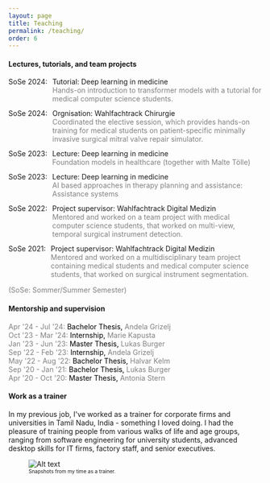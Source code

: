 ```yaml
---
layout: page
title: Teaching
permalink: /teaching/
order: 6
---
```


#### Lectures, tutorials, and team projects

<div style="display: flex; font-size: 14px;">
  <span style="white-space: nowrap; margin-right: 10px;">SoSe 2024:</span>
  <div style="flex-grow: 1;">
    Tutorial: Deep learning in medicine
    <br> <span style="color: #808080;">
      Hands-on introduction to transformer models with a tutorial for medical computer science students. </span>
  </div>
</div>
<div style="margin-bottom: 12px;"></div>

<div style="display: flex; font-size: 14px;">
  <span style="white-space: nowrap; margin-right: 10px;">SoSe 2024:</span>
  <div style="flex-grow: 1;">
    Orgnisation: Wahlfachtrack Chirurgie
    <br> <span style="color: #808080;">
      Coordinated the elective session, which provides hands-on training for medical students on patient-specific minimally invasive surgical mitral valve repair simulator. </span>
  </div>
</div>
<div style="margin-bottom: 12px;"></div>

<div style="display: flex; font-size: 14px;">
  <span style="white-space: nowrap; margin-right: 10px;">SoSe 2023:</span>
  <div style="flex-grow: 1;">
    Lecture: Deep learning in medicine 
    <br> <span style="color: #808080;">
      Foundation models in healthcare (together with Malte Tölle) </span>
  </div>
</div>
<div style="margin-bottom: 12px;"></div>

<div style="display: flex; font-size: 14px;">
  <span style="white-space: nowrap; margin-right: 10px;">SoSe 2023:</span>
  <div style="flex-grow: 1;">
    Lecture: Deep learning in medicine 
    <br> <span style="color: #808080;">
      AI based approaches in therapy planning and assistance: Assistance systems </span>
  </div>
</div>
<div style="margin-bottom: 12px;"></div>

<div style="display: flex; font-size: 14px;">
  <span style="white-space: nowrap; margin-right: 10px;">SoSe 2022:</span>
  <div style="flex-grow: 1;">
    Project supervisor: Wahlfachtrack Digital Medizin
    <br> <span style="color: #808080;">
      Mentored and worked on a team project with medical computer science students, that worked on multi-view, temporal surgical instrument detection. </span>
  </div>
</div>
<div style="margin-bottom: 12px;"></div>

<div style="display: flex; font-size: 14px;">
  <span style="white-space: nowrap; margin-right: 10px;">SoSe 2021:</span>
  <div style="flex-grow: 1;">
    Project supervisor: Wahlfachtrack Digital Medizin
    <br> <span style="color: #808080;">
      Mentored and worked on a multidisciplinary team project containing medical students and medical computer science students, that worked on surgical instrument segmentation. </span>
  </div>
</div>
<div style="margin-bottom: 12px;"></div>

<span style="color: #808080; font-size: 14px;"> (SoSe: Sommer/Summer Semester) </span>

#### Mentorship and supervision
<span style="color: #808080; font-size: 14px;"> Apr '24 - Jul '24: <span style="color: black;">Bachelor Thesis, </span>Andela Grizelj </span>
<br> <span style="color: #808080; font-size: 14px;"> Oct '23 - Mar '24: <span style="color: black;">Internship, </span>Marie Kapusta </span>
<br> <span style="color: #808080; font-size: 14px;"> Jan '23 - Jun '23: <span style="color: black;">Master Thesis, </span>Lukas Burger </span>
<br> <span style="color: #808080; font-size: 14px;"> Sep '22 - Feb '23: <span style="color: black;">Internship, </span>Andela Grizelj </span>
<br> <span style="color: #808080; font-size: 14px;"> May '22 - Aug '22: <span style="color: black;">Bachelor Thesis, </span>Halvar Kelm </span>
<br> <span style="color: #808080; font-size: 14px;"> Sep '20 - Jan '21: <span style="color: black;">Bachelor Thesis, </span>Lukas Burger </span>
<br> <span style="color: #808080; font-size: 14px;"> Apr '20 - Oct '20: <span style="color: black;">Master Thesis, </span>Antonia Stern </span>
<div style="margin-bottom: 12px;"></div>

#### Work as a trainer
<p style="font-size: 14px;"> 
In my previous job, I've worked as a trainer for corporate firms and universities in Tamil Nadu, India - something I loved doing. I had the pleasure of training people from various walks of life and age groups, ranging from software engineering for university students, advanced desktop skills for IT firms, factory staff, and senior executives. 

<figure>
    <img src="/assets/training.png" alt="Alt text">
    <figcaption style="font-size: 12px;"> 
        <small> Snapshots from my time as a trainer. </small>
    </figcaption>
</figure>

</p>